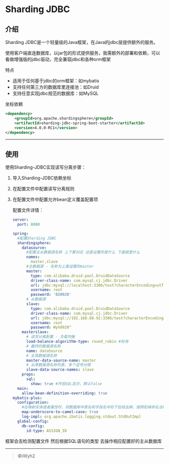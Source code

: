 # Sharding JDBC

## 介绍

Sharding JDBC是一个轻量级的Java框架，在Java的jdbc层提供额外的服务。

使用客户端直连数据库，以jar包的形式提供服务，我需额外的部署和依赖，可以看做增强版的jdbc驱动，完全兼容jdbc和各种orm框架



特点

* 适用于任何基于jdbc的orm框架：如mybatis
* 支持任何第三方的数据库里连接池：如Druid
* 支持任意实现jdbc规范的数据库：如MySQL



坐标依赖

```xml
<dependency>
	<groupId>org.apache.shardingsphere</groupId>
    <artifactId>sharding-jdbc-spring-boot-starter</artifactId>
    <version>4.0.0-RC1</version>
</dependency>
```

------



## 使用

使用Sharding-JDBC实现读写分离步骤：

1. 导入Sharding-JDBC依赖坐标

2. 在配置文件中配置读写分离规则

3. 在配置文件中配置允许bean定义覆盖配置项

   配置文件详情：

   ```yml
   server:
     port: 8080
   
   spring:
     #配置Sharding JDBC
     shardingsphere:
       datasource:
         #配置主从数据源名称 上下要对应 这里设置的是什么 下面就是什么
         names:
           master,slave
         #主数据源 - 名称为上面设置的master
         master:
           type: com.alibaba.druid.pool.DruidDataSource
           driver-class-name: com.mysql.cj.jdbc.Driver
           url: jdbc:mysql://localhost:3306/test?characterEncoding=utf-8&userSSL=false&serverTimezone=Asia/Shanghai
           username: root
           password: '020920'
         # 从数据源
         slave:
           type: com.alibaba.druid.pool.DruidDataSource
           driver-class-name: com.mysql.cj.jdbc.Driver
           url: jdbc:mysql://192.168.88.92:3306/test?characterEncoding=utf-8&userSSL=false&serverTimezone=Asia/Shanghai
           username: root
           password: Wyh0920^
       masterslave:
         # 读写分离配置 - 负载均衡
         load-balance-algorithm-type: round_robin #轮询
         # 最终的数据源名称
         name: dataSource
         # 主库数据源名称
         master-data-source-name: master
         # 从库数据源名称列表，多个逗号分隔
         slave-data-source-names: slave
       props:
         sql:
           show: true #开启SQL显示，默认false
     main:
       allow-bean-definition-overriding: true
   mybatis-plus:
     configuration:
       #在映射实体或者属性时，将数据库中表名和字段名中的下划线去掉，按照驼峰命名法映射
       map-underscore-to-camel-case: true
       log-impl: org.apache.ibatis.logging.stdout.StdOutImpl
     global-config:
       db-config:
         id-type: ASSIGN_ID
   ```



框架会去检测配置文件 然后根据SQL语句的类型 去操作相应配置好的主从数据库

------

> ©iWyh2